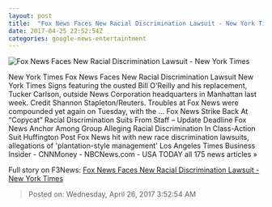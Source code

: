 ```yaml
---
layout: post
title:  "Fox News Faces New Racial Discrimination Lawsuit - New York Times"
date: 2017-04-25 22:52:54Z
categories: google-news-entertaintment
---
```


![Fox News Faces New Racial Discrimination Lawsuit - New York Times](https://static01.nyt.com/images/2017/04/26/business/26fox-hp/26fox-hp-facebookJumbo.jpg)

New York Times Fox News Faces New Racial Discrimination Lawsuit New York Times Signs featuring the ousted Bill O'Reilly and his replacement, Tucker Carlson, outside News Corporation headquarters in Manhattan last week. Credit Shannon Stapleton/Reuters. Troubles at Fox News were compounded yet again on Tuesday, with the ... Fox News Strike Back At “Copycat” Racial Discrimination Suits From Staff – Update Deadline Fox News Anchor Among Group Alleging Racial Discrimination In Class-Action Suit Huffington Post Fox News hit with new race discrimination lawsuits, allegations of 'plantation-style management' Los Angeles Times Business Insider - CNNMoney - NBCNews.com - USA TODAY all 175 news articles »


Full story on F3News: [Fox News Faces New Racial Discrimination Lawsuit - New York Times](http://www.f3nws.com/n/PEsGg)

> Posted on: Wednesday, April 26, 2017 3:52:54 AM
